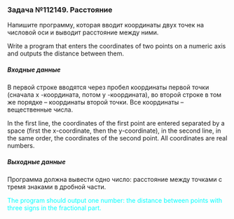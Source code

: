 <h3>Задача №112149. Расстояние</h3>
<p>Напишите программу, которая вводит координаты двух точек на числовой оси и выводит расстояние между ними.</p>
<p>Write a program that enters the coordinates of two points on a numeric axis and outputs the distance between them.</p>

<h5>Входные данные</h5>
<p>В первой строке вводятся через пробел координаты первой точки (сначала x -координата, потом y -координата), во второй строке в том же порядке – координаты второй точки. Все координаты – вещественные числа.</p>

<p>In the first line, the coordinates of the first point are entered separated by a space (first the x-coordinate, then the y-coordinate), in the second line, in the same order, the coordinates of the second point. All coordinates are real numbers.</p>

<h5>Выходные данные</h5>
<p>Программа должна вывести одно число: расстояние между точками с тремя знаками в дробной части.</p>
<p style="color:cyan">The program should output one number: the distance between points with three signs in the fractional part.</p>
